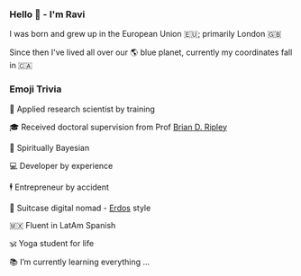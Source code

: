 ### Hello 👋 - I'm Ravi


I was born and grew up in󠁧󠁢󠁥󠁮󠁧󠁿󠁮󠁧󠁿 the European Union 🇪🇺; primarily London 🇬🇧

Since then I've lived all over our 🌎 blue planet, currently my coordinates fall in 🇨🇦

### Emoji Trivia

🥼 Applied research scientist by training

🎓 Received doctoral supervision from Prof [Brian D. Ripley](https://en.wikipedia.org/wiki/Brian_D._Ripley) 

👻 Spiritually Bayesian

💻 Developer by experience

🕴️ Entrepreneur by accident

🛄 Suitcase digital nomad - [Erdos](https://en.wikipedia.org/wiki/Paul_Erd%C5%91s) style

🇲🇽 Fluent in LatAm Spanish

🕉️ Yoga student for life

📚 I’m currently learning everything ...


